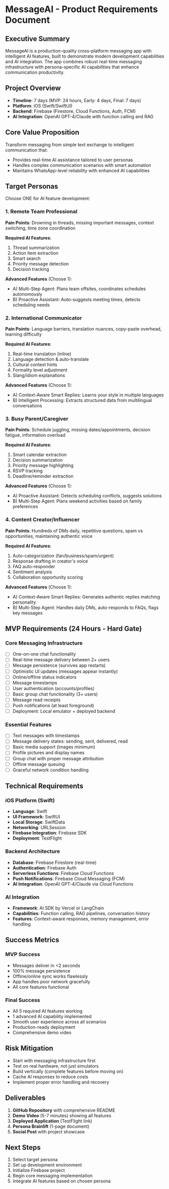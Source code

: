 # MessageAI - Product Requirements Document

## Executive Summary
MessageAI is a production-quality cross-platform messaging app with intelligent AI features, built to demonstrate modern development capabilities and AI integration. The app combines robust real-time messaging infrastructure with persona-specific AI capabilities that enhance communication productivity.

## Project Overview
- **Timeline**: 7 days (MVP: 24 hours, Early: 4 days, Final: 7 days)
- **Platform**: iOS (Swift/SwiftUI)
- **Backend**: Firebase (Firestore, Cloud Functions, Auth, FCM)
- **AI Integration**: OpenAI GPT-4/Claude with function calling and RAG

## Core Value Proposition
Transform messaging from simple text exchange to intelligent communication that:
- Provides real-time AI assistance tailored to user personas
- Handles complex communication scenarios with smart automation
- Maintains WhatsApp-level reliability with enhanced AI capabilities

## Target Personas
Choose ONE for AI feature development:

### 1. Remote Team Professional
**Pain Points**: Drowning in threads, missing important messages, context switching, time zone coordination

**Required AI Features**:
1. Thread summarization
2. Action item extraction  
3. Smart search
4. Priority message detection
5. Decision tracking

**Advanced Features** (Choose 1):
- A) Multi-Step Agent: Plans team offsites, coordinates schedules autonomously
- B) Proactive Assistant: Auto-suggests meeting times, detects scheduling needs

### 2. International Communicator
**Pain Points**: Language barriers, translation nuances, copy-paste overhead, learning difficulty

**Required AI Features**:
1. Real-time translation (inline)
2. Language detection & auto-translate
3. Cultural context hints
4. Formality level adjustment
5. Slang/idiom explanations

**Advanced Features** (Choose 1):
- A) Context-Aware Smart Replies: Learns your style in multiple languages
- B) Intelligent Processing: Extracts structured data from multilingual conversations

### 3. Busy Parent/Caregiver
**Pain Points**: Schedule juggling, missing dates/appointments, decision fatigue, information overload

**Required AI Features**:
1. Smart calendar extraction
2. Decision summarization
3. Priority message highlighting
4. RSVP tracking
5. Deadline/reminder extraction

**Advanced Features** (Choose 1):
- A) Proactive Assistant: Detects scheduling conflicts, suggests solutions
- B) Multi-Step Agent: Plans weekend activities based on family preferences

### 4. Content Creator/Influencer
**Pain Points**: Hundreds of DMs daily, repetitive questions, spam vs opportunities, maintaining authentic voice

**Required AI Features**:
1. Auto-categorization (fan/business/spam/urgent)
2. Response drafting in creator's voice
3. FAQ auto-responder
4. Sentiment analysis
5. Collaboration opportunity scoring

**Advanced Features** (Choose 1):
- A) Context-Aware Smart Replies: Generates authentic replies matching personality
- B) Multi-Step Agent: Handles daily DMs, auto-responds to FAQs, flags key messages

## MVP Requirements (24 Hours - Hard Gate)

### Core Messaging Infrastructure
- [ ] One-on-one chat functionality
- [ ] Real-time message delivery between 2+ users
- [ ] Message persistence (survives app restarts)
- [ ] Optimistic UI updates (messages appear instantly)
- [ ] Online/offline status indicators
- [ ] Message timestamps
- [ ] User authentication (accounts/profiles)
- [ ] Basic group chat functionality (3+ users)
- [ ] Message read receipts
- [ ] Push notifications (at least foreground)
- [ ] Deployment: Local emulator + deployed backend

### Essential Features
- [ ] Text messages with timestamps
- [ ] Message delivery states: sending, sent, delivered, read
- [ ] Basic media support (images minimum)
- [ ] Profile pictures and display names
- [ ] Group chat with proper message attribution
- [ ] Offline message queuing
- [ ] Graceful network condition handling

## Technical Requirements

### iOS Platform (Swift)
- **Language**: Swift
- **UI Framework**: SwiftUI
- **Local Storage**: SwiftData
- **Networking**: URLSession
- **Firebase Integration**: Firebase SDK
- **Deployment**: TestFlight

### Backend Architecture
- **Database**: Firebase Firestore (real-time)
- **Authentication**: Firebase Auth
- **Serverless Functions**: Firebase Cloud Functions
- **Push Notifications**: Firebase Cloud Messaging (FCM)
- **AI Integration**: OpenAI GPT-4/Claude via Cloud Functions

### AI Integration
- **Framework**: AI SDK by Vercel or LangChain
- **Capabilities**: Function calling, RAG pipelines, conversation history
- **Features**: Context-aware responses, memory management, error handling

## Success Metrics

### MVP Success
- Messages deliver in <2 seconds
- 100% message persistence
- Offline/online sync works flawlessly
- App handles poor network gracefully
- All core features functional

### Final Success
- All 5 required AI features working
- 1 advanced AI capability implemented
- Smooth user experience across all scenarios
- Production-ready deployment
- Comprehensive demo video

## Risk Mitigation
- Start with messaging infrastructure first
- Test on real hardware, not just simulators
- Build vertically (complete features before moving on)
- Cache AI responses to reduce costs
- Implement proper error handling and recovery

## Deliverables
1. **GitHub Repository** with comprehensive README
2. **Demo Video** (5-7 minutes) showing all features
3. **Deployed Application** (TestFlight link)
4. **Persona Brainlift** (1-page document)
5. **Social Post** with project showcase

## Next Steps
1. Select target persona
2. Set up development environment
3. Initialize Firebase project
4. Begin core messaging implementation
5. Integrate AI features based on chosen persona
